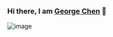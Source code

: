 ### Hi there, I am [George Chen](https://github.com/neural022/) 🌱
<!-- ![George Chen's GitHub stats](https://github-readme-stats.vercel.app/api?username=neural022&show_icons=true&theme=dark&hide=contribs,prs) -->

<!-- ![image](url) -->
<!-- source:  -->
<!-- Skill             | Programming | Framework |
:----------------:|:------------|:---------:|
data science      | ![image](https://img.shields.io/badge/Python-3776AB?style=for-the-badge&logo=python&logoColor=white)![image](https://img.shields.io/badge/Numpy-777BB4?style=for-the-badge&logo=numpy&logoColor=white)![image](https://img.shields.io/badge/Pandas-2C2D72?style=for-the-badge&logo=pandas&logoColor=white) | ![image](https://img.shields.io/badge/PyTorch-EE4C2C?style=for-the-badge&logo=PyTorch&logoColor=white) 
backend           | ![image](https://img.shields.io/badge/Python-3776AB?style=for-the-badge&logo=python&logoColor=white)![image](https://img.shields.io/badge/C%23-239120?style=for-the-badge&logo=c-sharp&logoColor=white)![image](https://img.shields.io/badge/Java-ED8B00?style=for-the-badge&logo=java&logoColor=white)</br>![image](https://img.shields.io/badge/MySQL-40AEF0?style=for-the-badge&logo=mysql&logoColor=white)![image](https://img.shields.io/badge/Microsoft%20SQL%20Sever-C9284D?style=for-the-badge&logo=microsoft%20sql%20server&logoColor=white) |![image](https://img.shields.io/badge/Flask-000000?style=for-the-badge&logo=flask&logoColor=white)![image](https://img.shields.io/badge/.NET-512BD4?style=for-the-badge&logo=dotnet&logoColor=white)![image](https://img.shields.io/badge/Spring-6DB33F?style=for-the-badge&logo=spring&logoColor=white)
frontend          | ![image](https://img.shields.io/badge/JavaScript-323330?style=for-the-badge&logo=javascript&logoColor=F7DF1E) | ![image](https://img.shields.io/badge/Vue.js-35495E?style=for-the-badge&logo=vuedotjs&logoColor=4FC08D)
other             | ![image](https://img.shields.io/badge/C-00599C?style=for-the-badge&logo=c&logoColor=white)![image](https://img.shields.io/badge/C%2B%2B-00599C?style=for-the-badge&logo=c%2B%2B&logoColor=white) | -
operating system  | ![image](https://img.shields.io/badge/Git-F05032?style=for-the-badge&logo=git&logoColor=white)![image](https://img.shields.io/badge/Ubuntu-E95420?style=for-the-badge&logo=ubuntu&logoColor=white)![image](https://img.shields.io/badge/Windows-0078D6?style=for-the-badge&logo=windows&logoColor=white) | - -->

![image](https://github-readme-stats.vercel.app/api/top-langs/?username={neural022})



<!--
**neural022/neural022** is a ✨ _special_ ✨ repository because its `README.md` (this file) appears on your GitHub profile.

Here are some ideas to get you started:

- 🔭 I’m currently working on ...
- 🌱 I’m currently learning ...
- 👯 I’m looking to collaborate on ...
- 🤔 I’m looking for help with ...
- 💬 Ask me about ...
- 📫 How to reach me: ...
- 😄 Pronouns: ...
- ⚡ Fun fact: ...
-->
